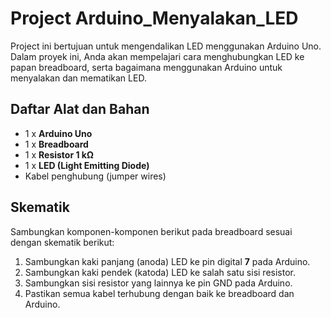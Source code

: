 # Project Arduino_Menyalakan_LED

Project ini bertujuan untuk mengendalikan LED menggunakan Arduino Uno. Dalam proyek ini, Anda akan mempelajari cara menghubungkan LED ke papan breadboard, serta bagaimana menggunakan Arduino untuk menyalakan dan mematikan LED.

## Daftar Alat dan Bahan

- 1 x **Arduino Uno**
- 1 x **Breadboard**
- 1 x **Resistor 1 kΩ**
- 1 x **LED (Light Emitting Diode)**
- Kabel penghubung (jumper wires)

## Skematik

Sambungkan komponen-komponen berikut pada breadboard sesuai dengan skematik berikut:

1. Sambungkan kaki panjang (anoda) LED ke pin digital **7** pada Arduino.
2. Sambungkan kaki pendek (katoda) LED ke salah satu sisi resistor.
3. Sambungkan sisi resistor yang lainnya ke pin GND pada Arduino.
4. Pastikan semua kabel terhubung dengan baik ke breadboard dan Arduino.
